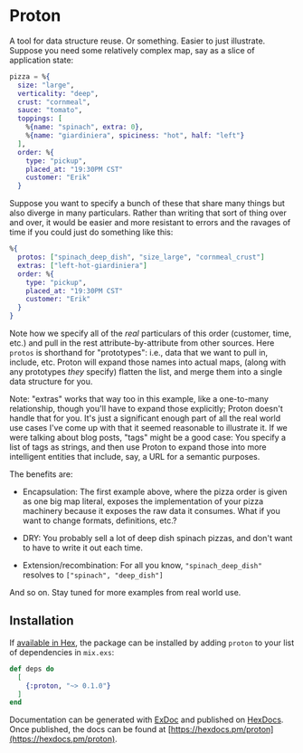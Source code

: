 # Proton

A tool for data structure reuse. Or something. Easier to just illustrate.
Suppose you need some relatively complex map, say as a slice of application
state:

```elixir
pizza = %{
  size: "large",
  verticality: "deep",
  crust: "cornmeal",
  sauce: "tomato",
  toppings: [
    %{name: "spinach", extra: 0},
    %{name: "giardiniera", spiciness: "hot", half: "left"}
  ],
  order: %{
    type: "pickup",
    placed_at: "19:30PM CST"
    customer: "Erik"
  }
```

Suppose you want to specify a bunch of these that share many things
but also diverge in many particulars. Rather than writing that sort
of thing over and over, it would be easier and more resistant to 
errors and the ravages of time if you could just do something like this:

```elixir
%{
  protos: ["spinach_deep_dish", "size_large", "cornmeal_crust"]
  extras: ["left-hot-giardiniera"]
  order: %{
    type: "pickup",
    placed_at: "19:30PM CST"
    customer: "Erik"
  }
}
```

Note how we specify all of the _real_ particulars of this order
(customer, time, etc.) and pull in the rest attribute-by-attribute
from other sources.  Here `protos` is shorthand for "prototypes":
i.e., data that we want to pull in, include, etc. Proton will expand
those names into actual maps, (along with any prototypes _they_
specify) flatten the list, and merge them into a single data structure
for you.

Note: "extras" works that way too in this example, like a one-to-many
relationship, though you'll have to expand those explicitly; Proton
doesn't handle that for you. It's just a significant enough part
of all the real world use cases I've come up with that it seemed
reasonable to illustrate it. If we were talking about blog posts,
"tags" might be a good case: You specify a list of tags as strings,
and then use Proton to expand those into more intelligent entities
that include, say, a URL for a semantic purposes.






The benefits
are:

- Encapsulation: The first example above, where the pizza order is
given as one big map literal, exposes the implementation of your
pizza machinery because it exposes the raw data it consumes. What if
you want to change formats, definitions, etc.?

- DRY: You probably sell a lot of deep dish spinach pizzas, and 
don't want to have to write it out each time.

- Extension/recombination: For all you know, `"spinach_deep_dish"` 
resolves to `["spinach", "deep_dish"]`
    
And so on. Stay tuned for more examples from real world use.

## Installation

If [available in Hex](https://hex.pm/docs/publish), the package can be installed
by adding `proton` to your list of dependencies in `mix.exs`:

```elixir
def deps do
  [
    {:proton, "~> 0.1.0"}
  ]
end
```

Documentation can be generated with [ExDoc](https://github.com/elixir-lang/ex_doc)
and published on [HexDocs](https://hexdocs.pm). Once published, the docs can
be found at [https://hexdocs.pm/proton](https://hexdocs.pm/proton).

